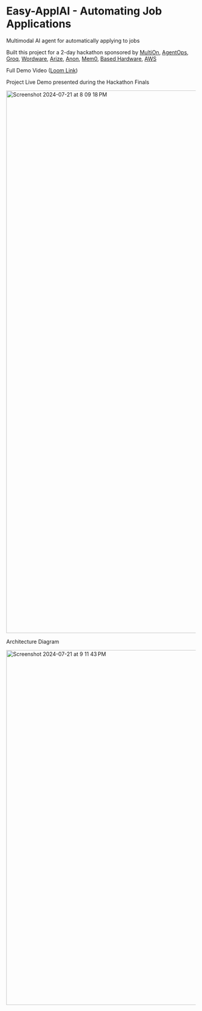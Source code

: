 # Easy-ApplAI - Automating Job Applications
Multimodal AI agent for automatically applying to jobs

Built this project for a 2-day hackathon sponsored by [MultiOn](https://www.multion.ai/), [AgentOps](https://www.agentops.ai/), [Groq](https://groq.com/), [Wordware](https://www.wordware.ai/), [Arize]([url](https://arize.com/)), [Anon](https://www.anon.com/), [Mem0]([url](https://github.com/mem0ai/mem0)), [Based Hardware](https://basedhardware.com/), [AWS]([url](https://aws.amazon.com/))

Full Demo Video ([Loom Link](https://www.loom.com/share/10888aadccdc45e19cae57882b42b905?sid=c52d9ced-c7d7-4108-a432-d8049c3b2661))

Project Live Demo presented during the Hackathon Finals

[<img width="1440" alt="Screenshot 2024-07-21 at 8 09 18 PM" src="https://github.com/user-attachments/assets/b74936b0-0eba-4eae-a3b1-c1edbaf54dfe">](https://www.youtube.com/live/JDr_8vZ9iQw?t=897s)


Architecture Diagram

<img width="942" alt="Screenshot 2024-07-21 at 9 11 43 PM" src="https://github.com/user-attachments/assets/8a06679a-eebe-414b-8932-6e65ea305386">
